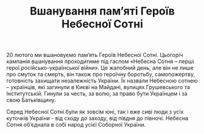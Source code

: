 ﻿---
title: Вшанування пам’яті Героїв Небесної Сотні
---

20 лютого ми вшановуємо пам’ять Героїв Небесної Сотні. Цьогоріч кампанія вшанування проходитиме під гаслом «Небесна Сотня – перші герої російсько-української війни». Це жалобний день, але він не лише про смуток та смерть, він також про героїчну боротьбу, самопожертву, готовність захищати незалежність України. Їх назвали Небесною сотнею – українців, які загинули в Києві на Майдані, вулицях Грушевського та Інститутській. Гинули за честь, за волю, за право бути Українцем і за свою Батьківщину.

Серед Небесної Сотні були як зовсім юні, так і вже сиві люди з усіх куточків України - від сходу до заходу, від півдня до півночі. Небесна Сотня об’єднала в собі народ усієї Соборної України.

<slideshow />

<pdf src="./presentation.pdf" />
